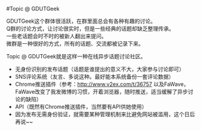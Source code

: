 #Topic @ GDUTGeek

GDUTGeek这个群体很活跃，在群里面总会有各种有趣的讨论。  
Q群的讨论方式，让讨论很实时，但是一些经典的话题却缺乏整理传承。  
一些老话题会时不时的被新人翻出来提问。  
微群是一种很好的方式，所有的话题、交流都被记录下来。  

Topic @ GDUTGeek就是这样一种在线异步话题讨论社区。

* 无身份识别的发布话题（话题是谁提出的意义不大，大家参与讨论即可）
* SNS评论系统（友言、多说这种。最好能本系统备份一套评论数据）
* Chrome推送插件（参考：http://www.v2ex.com/t/36757 以及FaWave，FaWave改变了我发微博的习惯，开着浏览器，随时推送，适当缓解了异步讨论的缺陷）
* API（既然有Chrome推送插件，当然要有API供她使用）
* 因为发布无需身份验证，就需要某种管理机制来比避免网站被滥用，这个日后再说~~